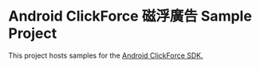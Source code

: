 # Android ClickForce 磁浮廣告 Sample Project
This project hosts samples for the [Android ClickForce SDK.](http://cdn.doublemax.net/sdk/Android-AdMaglev.html)
